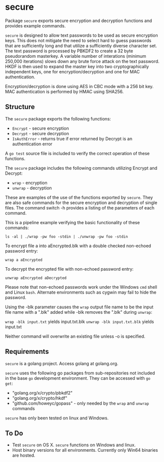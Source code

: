 secure
======

Package `secure` exports secure encryption and decryption functions and provides example commands.

`secure` is designed to allow text passwords to be used as secure encryption keys.  This does not mitigate the need to select hard to guess passwords that are sufficiently long and that utilize a sufficiently diverse character set.  The text password is processed by PBKDF2 to create a 32 byte pseudorandom masterkey.  A variable number of interations (minimum 250,000 iterations) slows down any brute force attack on the text password.  HKDF is then used to expand the master key into two cryptographically independent keys, one for encryption/decryption and one for MAC authentication.

Encryption/decryption is done using AES in CBC mode with a 256 bit key.  MAC authentication is performed by HMAC using SHA256. 

Structure
---------

The `secure` package exports the following functions:
* `Encrypt` - secure encryption
* `Decrypt` - secure decryption
* `IsAuthError` - returns true if error returned by Decrypt is an authentication error

A `go test` source file is included to verify the correct operation of these functions.

The `secure` package includes the following commands utilizing Encrypt and Decrypt:
* `wrap` - encryption
* `unwrap` - decryption

These are examples of the use of the functions exported by `secure`.  They are also safe commands for the secure encryption
and decryption of single files.  The command switch -h provides a listing of the parameters of each command.

This is a pipeline example verifying the basic functionality of these commands:

`ls -al | ./wrap -pw foo -stdin | ./unwrap -pw foo -stdin`

To encrypt file a into aEncrypted.blk with a double checked non-echoed password entry:

`wrap a aEncrypted`

To decrypt the encrypted file with non-echoed password entry:

`unwrap aEncrypted aDecrypted`

Please note that non-echoed passwords work under the Windows `cmd` shell and 
Linux `bash`.  Alternate environments such as cygwin may fail to hide the password.

Using the -blk parameter causes the `wrap` output file name to be the input file name with 
a ".blk" added while -blk removes the ".blk" during `unwrap`:

`wrap -blk input.txt` yields input.txt.blk
`unwrap -blk input.txt.blk` yields input.txt

Neither command will overwrite an existing file unless -o is specified.

Requirements
------------

`secure` is a golang project.  Access golang at golang.org.

`secure` uses the following go packages from sub-repositories not included in the base `go` development environment.  They can be accessed with `go get`:

* "golang.org/x/crypto/pbkdf2"
* "golang.org/x/crypto/hkdf"
* "github.com/howeyc/gopass" - only needed by the `wrap` and `unwrap` commands

`secure` has only been tested on linux and Windows.  

To Do
-----

* Test `secure` on OS X.  `secure` functions on Windows and linux.
* Host binary versions for all environments.  Currently only Win64 binaries are hosted.
